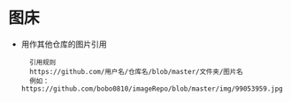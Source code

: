 

# 图床

- 用作其他仓库的图片引用

  ```
    引用规则
    https://github.com/用户名/仓库名/blob/master/文件夹/图片名
    例如：https://github.com/bobo0810/imageRepo/blob/master/img/99053959.jpg
  ```







